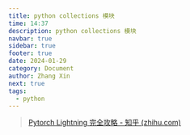 ```yaml
---
title: python collections 模块
time: 14:37
description: python collections 模块
navbar: true
sidebar: true
footer: true
date: 2024-01-29
category: Document
author: Zhang Xin
next: true
tags:
  - python
---
```

> [Pytorch Lightning 完全攻略 - 知乎 (zhihu.com)](https://zhuanlan.zhihu.com/p/353985363)


